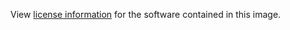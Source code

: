 View [license information](https://github.com/keymetrics/docker-pm2#license) for the software contained in this image.
